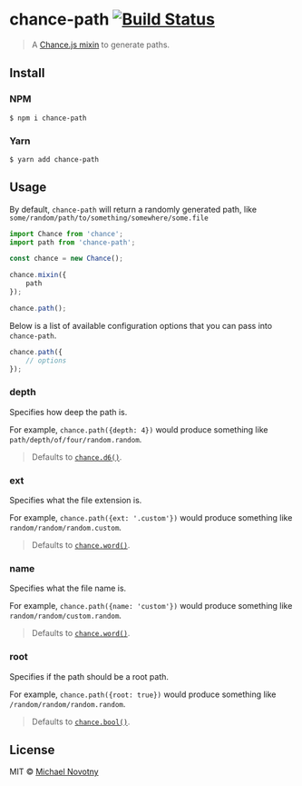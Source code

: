 # chance-path [![Build Status](https://travis-ci.org/manovotny/chance-path.svg?branch=master)](https://travis-ci.org/manovotny/chance-path)

> A [Chance.js mixin](http://chancejs.com/#mixin) to generate paths.

## Install

### NPM

```
$ npm i chance-path
```

### Yarn

```
$ yarn add chance-path
```

## Usage

By default, `chance-path` will return a randomly generated path, like `some/random/path/to/something/somewhere/some.file`

```js
import Chance from 'chance';
import path from 'chance-path';

const chance = new Chance();

chance.mixin({
    path
});

chance.path();
```

Below is a list of available configuration options that you can pass into `chance-path`.

```js
chance.path({
    // options
});
```

### depth

Specifies how deep the path is.

For example, `chance.path({depth: 4})` would produce something like `path/depth/of/four/random.random`.

> Defaults to [`chance.d6()`](http://chancejs.com/#dice).

### ext

Specifies what the file extension is.

For example, `chance.path({ext: '.custom'})` would produce something like `random/random/random.custom`.

> Defaults to [`chance.word()`](http://chancejs.com/#word).

### name

Specifies what the file name is.

For example, `chance.path({name: 'custom'})` would produce something like `random/random/custom.random`.

> Defaults to [`chance.word()`](http://chancejs.com/#word).

### root

Specifies if the path should be a root path.

For example, `chance.path({root: true})` would produce something like `/random/random/random.random`.

> Defaults to [`chance.bool()`](http://chancejs.com/#bool).

## License

MIT © [Michael Novotny](http://manovotny.com)
